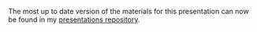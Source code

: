 The most up to date version of the materials for this presentation can now be found in my [presentations repository](https://github.com/jackhannah95/presentations/tree/main/2019-08-16_r-best-practices).
